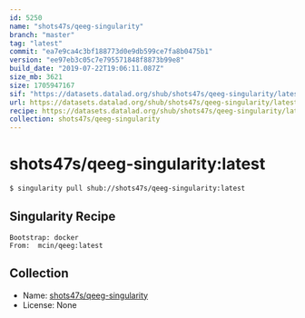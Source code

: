 ```yaml
---
id: 5250
name: "shots47s/qeeg-singularity"
branch: "master"
tag: "latest"
commit: "ea7e9ca4c3bf188773d0e9db599ce7fa8b0475b1"
version: "ee97eb3c05c7e795571848f8873b99e8"
build_date: "2019-07-22T19:06:11.087Z"
size_mb: 3621
size: 1705947167
sif: "https://datasets.datalad.org/shub/shots47s/qeeg-singularity/latest/2019-07-22-ea7e9ca4-ee97eb3c/ee97eb3c05c7e795571848f8873b99e8.simg"
url: https://datasets.datalad.org/shub/shots47s/qeeg-singularity/latest/2019-07-22-ea7e9ca4-ee97eb3c/
recipe: https://datasets.datalad.org/shub/shots47s/qeeg-singularity/latest/2019-07-22-ea7e9ca4-ee97eb3c/Singularity
collection: shots47s/qeeg-singularity
---
```


# shots47s/qeeg-singularity:latest

```bash
$ singularity pull shub://shots47s/qeeg-singularity:latest
```

## Singularity Recipe

```singularity
Bootstrap: docker
From:  mcin/qeeg:latest
```

## Collection

 - Name: [shots47s/qeeg-singularity](https://github.com/shots47s/qeeg-singularity)
 - License: None

